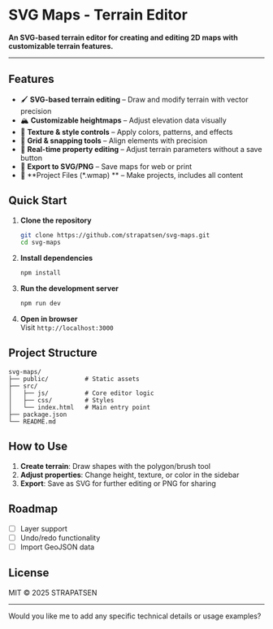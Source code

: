 # SVG Maps - Terrain Editor  

**An SVG-based terrain editor for creating and editing 2D maps with customizable terrain features.**  

----

## Features  
- 🖌️ **SVG-based terrain editing** – Draw and modify terrain with vector precision  
- 🏔️ **Customizable heightmaps** – Adjust elevation data visually  
- 🎨 **Texture & style controls** – Apply colors, patterns, and effects  
- 📐 **Grid & snapping tools** – Align elements with precision  
- 🔄 **Real-time property editing** – Adjust terrain parameters without a save button  
- 💾 **Export to SVG/PNG** – Save maps for web or print  
- 💾 **Project Files (*.wmap) ** – Make projects, includes all content

## Quick Start  
1. **Clone the repository**  
   ```sh
   git clone https://github.com/strapatsen/svg-maps.git
   cd svg-maps
   ```

2. **Install dependencies**  
   ```sh
   npm install
   ```

3. **Run the development server**  
   ```sh
   npm run dev
   ```

4. **Open in browser**  
   Visit `http://localhost:3000`  

## Project Structure  
```
svg-maps/  
├── public/          # Static assets  
├── src/  
│   ├── js/          # Core editor logic  
│   ├── css/         # Styles  
│   └── index.html   # Main entry point  
├── package.json  
└── README.md  
```

## How to Use  
1. **Create terrain**: Draw shapes with the polygon/brush tool  
2. **Adjust properties**: Change height, texture, or color in the sidebar  
3. **Export**: Save as SVG for further editing or PNG for sharing  

## Roadmap  
- [ ] Layer support  
- [ ] Undo/redo functionality  
- [ ] Import GeoJSON data  

## License  
MIT © 2025 STRAPATSEN 

---


Would you like me to add any specific technical details or usage examples?
